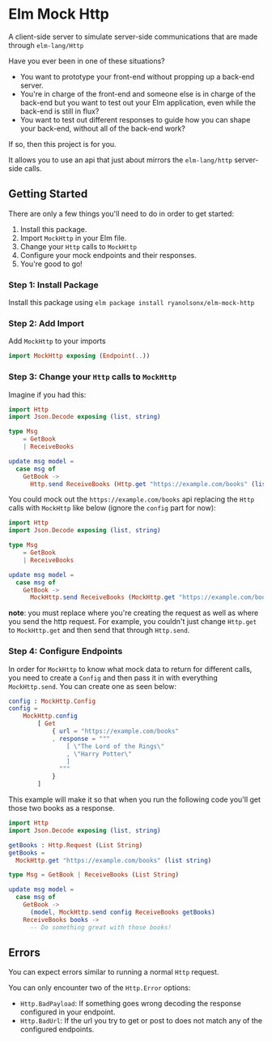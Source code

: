 # Elm Mock Http

A client-side server to simulate server-side communications that are made
through `elm-lang/Http`

Have you ever been in one of these situations?

- You want to prototype your front-end without propping up a back-end server.
- You're in charge of the front-end and someone else is in charge of the back-end
but you want to test out your Elm application, even while the back-end is still
in flux?
- You want to test out different responses to guide how you can shape your back-end,
without all of the back-end work?

If so, then this project is for you.

It allows you to use an api that just about mirrors the `elm-lang/http` server-side
calls.

## Getting Started

There are only a few things you'll need to do in order to get started:
1. Install this package.
2. Import `MockHttp` in your Elm file.
3. Change your `Http` calls to `MockHttp`
4. Configure your mock endpoints and their responses.
5. You're good to go!

### Step 1: Install Package

Install this package using `elm package install ryanolsonx/elm-mock-http`

### Step 2: Add Import
Add `MockHttp` to your imports
```elm
import MockHttp exposing (Endpoint(..))
```

### Step 3: Change your `Http` calls to `MockHttp`

Imagine if you had this:
```elm
import Http
import Json.Decode exposing (list, string)

type Msg
    = GetBook
    | ReceiveBooks

update msg model =
  case msg of
    GetBook ->
      Http.send ReceiveBooks (Http.get "https://example.com/books" (list string))
```

You could mock out the `https://example.com/books` api replacing
the `Http` calls with `MockHttp` like below (ignore the `config` part for now):

```elm
import Http
import Json.Decode exposing (list, string)

type Msg
    = GetBook
    | ReceiveBooks

update msg model =
  case msg of
    GetBook ->
      MockHttp.send ReceiveBooks (MockHttp.get "https://example.com/books" (list string))
```

**note**: you must replace where you're creating the request as well as where you send the http request. For example, you couldn't just change `Http.get` to `MockHttp.get` and then send that through `Http.send`.

### Step 4: Configure Endpoints

In order for `MockHttp` to know what mock data to return for different calls, you need to create a `Config` and then pass it in with everything `MockHttp.send`. You can create one as seen below:

```elm
config : MockHttp.Config
config =
    MockHttp.config
        [ Get
            { url = "https://example.com/books"
            , response = """
                [ \"The Lord of the Rings\"
                , \"Harry Potter\"
                ]
              """
            }
        ]
```

This example will make it so that when you run the following code you'll get those two books as a response.

```elm
import Http
import Json.Decode exposing (list, string)

getBooks : Http.Request (List String)
getBooks =
  MockHttp.get "https://example.com/books" (list string)

type Msg = GetBook | ReceiveBooks (List String)

update msg model =
  case msg of
    GetBook ->
      (model, MockHttp.send config ReceiveBooks getBooks)
    ReceiveBooks books ->
      -- Do something great with those books!
```

## Errors

You can expect errors similar to running a normal `Http` request.

You can only encounter two of the `Http.Error` options:
- `Http.BadPayload`: If something goes wrong decoding the response configured
in your endpoint.
- `Http.BadUrl`: If the url you try to get or post to does not match any of
the configured endpoints.
